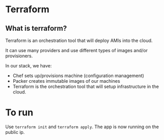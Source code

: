 # Terraform

## What is terraform?
Terraform is an orchestration tool that will deploy AMIs into the cloud.

It can use many providers and use different types of images and/or provisioners.

In our stack, we have:
  - Chef sets up/provisions machine (configuration management)
  - Packer creates immutable images of our machines
  - Terraform is the orchestration tool that will setup infrastructure in the cloud.

# To run

Use `terraform init` and `terraform apply`. The app is now running on the public ip.
